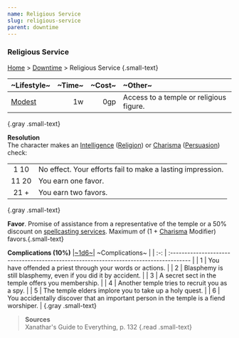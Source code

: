 ```yaml
---
name: Religious Service
slug: religious-service
parent: downtime
---
```

### Religious Service
[Home](dm-operations-center) > [Downtime](downtime) > Religious Service {.small-text}

| ~Lifestyle~                 | ~Time~ | ~Cost~ | ~Other~                                 |
| :-------------------------- | -----: | -----: | :-------------------------------------- |
| [Modest](lifestyle-expense) |     1w |    0gp | Access to a temple or religious figure. |
{.gray .small-text}

**Resolution**<br/>
The character makes an [Intelligence](intelligence) ([Religion](religion)) or [Charisma](charisma) ([Persuasion](persuasion)) check:

|||
| :---: | :--------------------------------------------------------- |
|  1 10 | No effect. Your efforts fail to make a lasting impression. |
| 11 20 | You earn one favor.                                        |
|  21 + | You earn two favors.                                       |
{.gray .small-text}

**Favor**. Promise of assistance from a representative of the temple or a 50% discount on [spellcasting services](spellcasting-services). Maximum of (1 + [Charisma](charisma) Modifier) favors.{.small-text}

**Complications (10%)**
|[~1d6~](/roll/1d6)| ~Complications~                                                           |
| :-: | :------------------------------------------------------------------------------------- |
|  1  | You have offended a priest through your words or actions.                              |
|  2  | Blasphemy is still blasphemy, even if you did it by accident.                          |
|  3  | A secret sect in the temple offers you membership.                                     |
|  4  | Another temple tries to recruit you as a spy.                                          |
|  5  | The temple elders implore you to take up a holy quest.                                 |
|  6  | You accidentally discover that an important person in the temple is a fiend worshiper. |
{.gray .small-text}

> **Sources** <br/>
> Xanathar's Guide to Everything, p. 132
{.read .small-text}